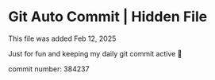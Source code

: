 # Git Auto Commit | Hidden File

This file was added Feb 12, 2025

Just for fun and keeping my daily git commit active 🤪

commit number: 384237
